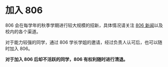 ---
---

# 加入 806

806 会在每学年的秋季学期进行较大规模的招新，具体情况请关注 [806 新闻](/news/)以及校内的各个渠道。

对于能力较强的同学，通过 806 学长学姐的邀请，经过负责人认可后，也可以随时加入 806。

**对于加入 806 后却不活跃的同学，806 有权利随时进行清退。**